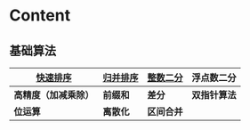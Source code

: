 # Content

## 基础算法

| [快速排序](https://github.com/RainGiving/AC/blob/master/Acwing_Basic/%E5%BF%AB%E9%80%9F%E6%8E%92%E5%BA%8F.md) | [归并排序](https://github.com/RainGiving/AC/blob/master/Acwing_Basic/%E5%BD%92%E5%B9%B6%E6%8E%92%E5%BA%8F.md) | [整数二分](https://github.com/RainGiving/AC/blob/master/Acwing_Basic/%E6%95%B4%E6%95%B0%E4%BA%8C%E5%88%86.md) | 浮点数二分     |
| ------------------------------------------------------------ | ------------------------------------------------------------ | ------------------------------------------------------------ | -------------- |
| **高精度（加减乘除）**                                       | **前缀和**                                                   | **差分**                                                     | **双指针算法** |
| **位运算**                                                   | **离散化**                                                   | **区间合并**                                                 |                |

